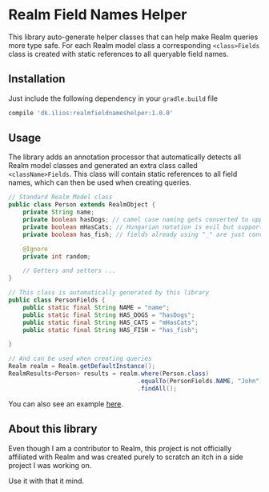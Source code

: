 # Realm Field Names Helper

This library auto-generate helper classes that can help make Realm queries more type safe.
For each Realm model class a corresponding `<class>Fields` class is created with static references
to all queryable field names.

## Installation

Just include the following dependency in your `gradle.build` file

```gradle
compile 'dk.ilios:realmfieldnameshelper:1.0.0'
```

## Usage

The library adds an annotation processor that automatically detects all Realm model classes and
generated an extra class called `<className>Fields`. This class will contain static references
to all field names, which can then be used when creating queries.

```java
// Standard Realm Model class
public class Person extends RealmObject {
    private String name;
    private boolean hasDogs; // camel case naming gets converted to uppercase separated by "_"
    private boolean mHasCats; // Hungarian notation is evil but support for m starting prefix.
    private boolean has_fish; // fields already using "_" are just converted as they are.

    @Ignore
    private int random;

    // Getters and setters ...
}

// This class is automatically generated by this library
public class PersonFields {
    public static final String NAME = "name";
    public static final String HAS_DOGS = "hasDogs";
    public static final String HAS_CATS = "mHasCats";
    public static final String HAS_FISH = "has_fish";

}

// And can be used when creating queries
Realm realm = Realm.getDefaultInstance();
RealmResults<Person> results = realm.where(Person.class)
                                    .equalTo(PersonFields.NAME, "John")
                                    .findAll();
```

You can also see an example [here](/example).

## About this library

Even though I am a contributor to Realm, this project is not officially affiliated with Realm and
was created purely to scratch an itch in a side project I was working on.

Use it with that it mind.














